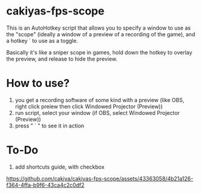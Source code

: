 # cakiyas-fps-scope
This is an AutoHotkey script that allows you to specify a window to use as the "scope" (ideally a window of a preview of a recording of the game), and a hotkey ` to use as a toggle.

Basically it's like a sniper scope in games, hold down the hotkey to overlay the preview, and release to hide the preview.

# How to use?
1. you get a recording software of some kind with a preview (like OBS, right click preiew then click Windowed Projector (Preview))
2. run script, select your window (if OBS, select Windowed Projector (Preview))
3. press " ` " to see it in action

# To-Do
1. add shortcuts guide, with checkbox

https://github.com/cakiya/cakiyas-fps-scope/assets/43363058/4b21a126-f364-4ffa-b9f6-43ca4c2c0df2



